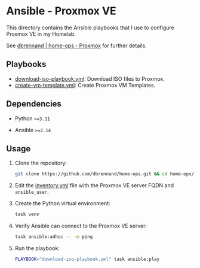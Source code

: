 # Ansible - Proxmox VE

This directory contains the Ansible playbooks that I use to configure Proxmox VE in my Homelab.

See [dbrennand | home-ops - Proxmox](https://homeops.danielbrennand.com/infrastructure/Proxmox/) for further details.

## Playbooks

- [download-iso-playbook.yml](download-iso-playbook.yml): Download ISO files to Proxmox.
- [create-vm-template.yml](create-vm-template.yml): Create Proxmox VM Templates.

## Dependencies

- Python `>=3.11`

- Ansible `>=2.14`

## Usage

1. Clone the repository:

    ```bash
    git clone https://github.com/dbrennand/home-ops.git && cd home-ops/ansible/proxmox
    ```

2. Edit the [inventory.yml](inventory.yml) file with the Proxmox VE server FQDN and `ansible_user`.

3. Create the Python virtual environment:

    ```bash
    task venv
    ```

4. Verify Ansible can connect to the Proxmox VE server:

    ```bash
    task ansible:adhoc -- -m ping
    ```

5. Run the playbook:

    ```bash
    PLAYBOOK="download-iso-playbook.yml" task ansible:play
    ```
